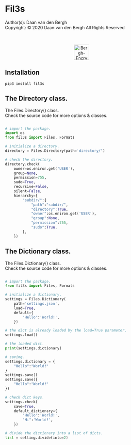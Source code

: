 # Fil3s
Author(s):  Daan van den Bergh<br>
Copyright:  © 2020 Daan van den Bergh All Rights Reserved<br>
<br>
<br>
<p align="center">
  <img src="https://github.com/vandenberghinc/storage/blob/master/images/logo.png?raw=true" alt="Bergh-Encryption" width="50"/>
</p>

## Installation
	pip3 install fil3s

## The Directory class.
The Files.Directory() class. 
<br>Check the source code for more options & classes.
```python

# import the package.
import os
from fil3s import Files, Formats

# initialize a directory.
directory = Files.Directory(path='directory/')

# check the directory.
directory.check(
	owner=os.eniron.get('USER'),
	group=None,
	permission=755,
	sudo=True,
	recursive=False,
	silent=False,
	hierarchy={
		"subdir/":{
			"path":"subdir/",
			"directory":True,
			"owner":os.eniron.get('USER'),
			"group":None,
			"permission":755,
			"sudo":True,
		},
	})

```

## The Dictionary class.
The Files.Dictionary() class. 
<br>Check the source code for more options & classes.
```python

# import the package.
from fil3s import Files, Formats

# initialize a dictionary.
settings = Files.Dictionary(
	path='settings.json',
	load=True,
	default={
		"Hello":'World!',
	})

# the dict is already loaded by the load=True parameter.
settings.load()

# the loaded dict.
print(settings.dictionary)

# saving.
settings.dictionary = {
	"Hello":"World!"
}
settings.save()
settings.save({
	"Hello":"World!"
})

# check dict keys.
settings.check(
	save=True,
	default_dictionary={
		"Hello":'World!',
		"Hi":'World!',
	})

# divide the dictionary into a list of dicts.
list = setting.divide(into=2)

```
